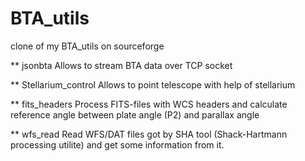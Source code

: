 BTA_utils
=========

clone of my BTA_utils on sourceforge


** jsonbta
Allows to stream BTA data over TCP socket

** Stellarium_control
Allows to point telescope with help of stellarium

** fits_headers
Process FITS-files with WCS headers and calculate reference angle between plate angle (P2) and parallax angle

** wfs_read
Read WFS/DAT files got by SHA tool (Shack-Hartmann processing utilite) and get some information from it.

